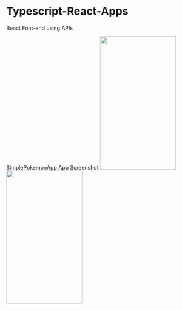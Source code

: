 # Typescript-React-Apps
React Font-end using APIs 

SimplePokemonApp
App Screenshot
<img src="https://raw.githubusercontent.com/alphoenixbiz/Typescript-React-Apps/Capture.jpg" width="200" height="350">
<img src="https://raw.githubusercontent.com/alphoenixbiz/Typescript-React-Apps/Capture1.jpg" width="200" height="350">




